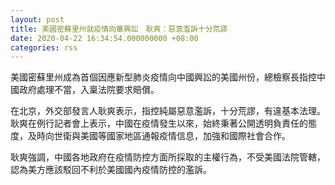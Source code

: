 ```yaml
---
layout: post
title: 美國密蘇里州就疫情向華興訟　耿爽：惡意濫訴十分荒謬
date: 2020-04-22 16:34:54.000000000 +08:00
categories: rss
---
```


美國密蘇里州成為首個因應新型肺炎疫情向中國興訟的美國州份，總檢察長指控中國政府處理不當，入稟法院要求賠償。

在北京，外交部發言人耿爽表示，指控純屬惡意濫訴，十分荒謬，有違基本法理。耿爽在例行記者會上表示，中國在疫情發生以來，始終秉著公開透明負責任的態度，及時向世衛與美國等國家地區通報疫情信息，加強和國際社會合作。

耿爽強調，中國各地政府在疫情防控方面所採取的主權行為，不受美國法院管轄，認為美方應該駁回不利於美國國內疫情防控的濫訴。

